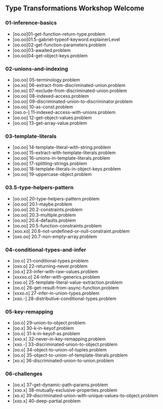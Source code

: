 ## Type Transformations Workshop Welcome
### 01-inference-basics
- [oo.oo]01-get-function-return-type.problem
- [oo.oo]01.5-gabriel-typeof-keyword.explainerLevel
- [oo.oo]02-get-function-parameters.problem
- [oo.oo]03-awaited.problem
- [oo.oo]04-get-object-keys.problem

### 02-unions-and-indexing
- [oo.oo] 05-terminology.problem
- [oo.xo] 06-extract-from-discriminated-union.problem
- [oo.xo] 07-exclude-from-discriminated-union.problem
- [oo.oo] 08-indexed-access.problem
- [oo.oo] 09-discriminated-union-to-discriminator.problem
- [oo.oo] 10-as-const.problem
- [oxo.o-] 11-indexed-access-with-unions.problem
- [oo.oo] 12-get-object-values.problem
- [oo.oo] 13-get-array-value.problem

### 03-template-literals
- [oo.oo] 14-template-literal-with-string.problem
- [oo.oo] 15-extract-with-template-literals.problem
- [oo.oo] 16-unions-in-template-literals.problem
- [oo.oo] 17-splitting-strings.problem
- [oo.oo] 18-template-literals-in-object-keys.problem
- [oo.oo] 19-uppercase-object.problem

### 03.5-type-helpers-pattern
- [oo.oo] 20-type-helpers-pattern.problem
- [oo.oo] 20.1-maybe.problem
- [oo.oo] 20.2-constraints.problem
- [oo.oo] 20.3-multiple.problem
- [oo.xo] 20.4-defaults.problem
- [oo.oo] 20.5-function-constraints.problem
- [xoo.xo] 20.6-not-undefined-or-null-constraint.problem
- [oxo.oo] 20.7-non-empty-array.problem

### 04-conditional-types-and-infer
- [oo.o] 21-conditional-types.problem
- [oxo.o] 22-returning-never.problem
- [oo.x] 23-infer-with-raw-values.problem
- [xxxxo.o] 24-infer-with-generics.problem
- [xxo.o] 25-template-literal-value-extraction.problem
- [oo.o] 26-get-result-from-async-function.problem
- [xxxo.o] 27-infer-in-union-types.problem
- [xxo.-] 28-distributive-conditional-types.problem

### 05-key-remapping
- [oo.o] 29-union-to-object.problem
- [oo.x] 30-k-in-keyof.problem
- [oo.o] 31-k-in-keyof-as.problem
- [xxo.x] 32-never-in-key-remapping.problem
- [xxo.-] 33-discriminated-union-to-object.problem
- [oo.o] 34-object-to-union-of-tuples.problem
- [oo.o] 35-object-to-union-of-template-literals.problem
- [xo.x] 36-discriminated-union-to-union.problem

### 06-challenges
- [oo.x] 37-get-dynamic-path-params.problem
- [xxo.x] 38-mutually-exclusive-properties.problem
- [xo.x] 39-discriminated-union-with-unique-values-to-object.problem
- [xxo.x] 40-deep-partial.problem